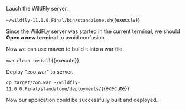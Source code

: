 Lauch the WildFly server.


`~/wildfly-11.0.0.Final/bin/standalone.sh`{{execute}}


Since the WildFLy server was started in the current terminal, we should **Open a new terminal** to avoid confusion.


Now we can use maven to build it into a war file.


`mvn clean install`{{execute}}


Deploy "zoo.war" to server.


`cp target/zoo.war ~/wildfly-11.0.0.Final/standalone/deployments/`{{execute}}


Now our application could be successfully built and deployed.
